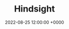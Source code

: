---
layout: post
title: "Hindsight"
img: hindsight/Hindsight_v6_Panel_1.png
date: 2022-08-25 12:00:00 +0000
description: Description
tag: [Comic]
comic:
    - hindsight/Hindsight_v6_Panel_1.png
    - hindsight/Hindsight_v6_Panel_2.png
    - hindsight/Hindsight_v6_Panel_3.png
    - hindsight/Hindsight_v6_Panel_4.png
    - hindsight/Hindsight_v6_Panel_5.png
    - hindsight/Hindsight_v6_Panel_6.png
---